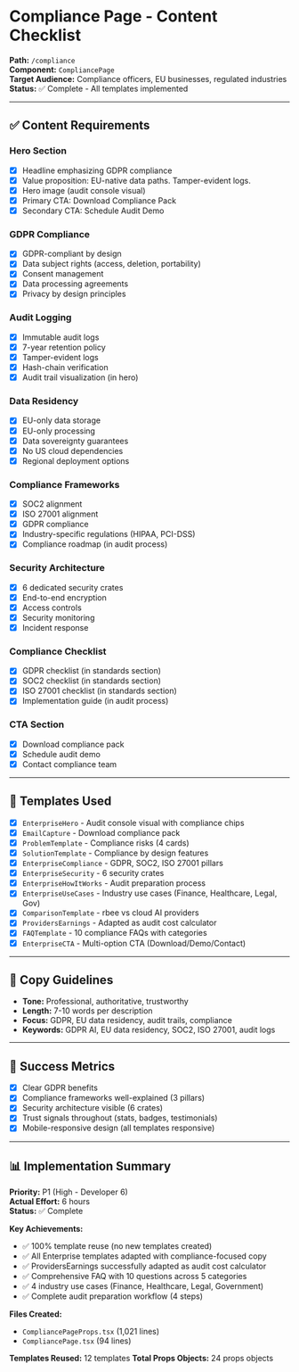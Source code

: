 # Compliance Page - Content Checklist

**Path:** `/compliance`  
**Component:** `CompliancePage`  
**Target Audience:** Compliance officers, EU businesses, regulated industries  
**Status:** ✅ Complete - All templates implemented

---

## ✅ Content Requirements

### Hero Section
- [x] Headline emphasizing GDPR compliance
- [x] Value proposition: EU-native data paths. Tamper-evident logs.
- [x] Hero image (audit console visual)
- [x] Primary CTA: Download Compliance Pack
- [x] Secondary CTA: Schedule Audit Demo

### GDPR Compliance
- [x] GDPR-compliant by design
- [x] Data subject rights (access, deletion, portability)
- [x] Consent management
- [x] Data processing agreements
- [x] Privacy by design principles

### Audit Logging
- [x] Immutable audit logs
- [x] 7-year retention policy
- [x] Tamper-evident logs
- [x] Hash-chain verification
- [x] Audit trail visualization (in hero)

### Data Residency
- [x] EU-only data storage
- [x] EU-only processing
- [x] Data sovereignty guarantees
- [x] No US cloud dependencies
- [x] Regional deployment options

### Compliance Frameworks
- [x] SOC2 alignment
- [x] ISO 27001 alignment
- [x] GDPR compliance
- [x] Industry-specific regulations (HIPAA, PCI-DSS)
- [x] Compliance roadmap (in audit process)

### Security Architecture
- [x] 6 dedicated security crates
- [x] End-to-end encryption
- [x] Access controls
- [x] Security monitoring
- [x] Incident response

### Compliance Checklist
- [x] GDPR checklist (in standards section)
- [x] SOC2 checklist (in standards section)
- [x] ISO 27001 checklist (in standards section)
- [x] Implementation guide (in audit process)

### CTA Section
- [x] Download compliance pack
- [x] Schedule audit demo
- [x] Contact compliance team

---

## 🎨 Templates Used

- [x] `EnterpriseHero` - Audit console visual with compliance chips
- [x] `EmailCapture` - Download compliance pack
- [x] `ProblemTemplate` - Compliance risks (4 cards)
- [x] `SolutionTemplate` - Compliance by design features
- [x] `EnterpriseCompliance` - GDPR, SOC2, ISO 27001 pillars
- [x] `EnterpriseSecurity` - 6 security crates
- [x] `EnterpriseHowItWorks` - Audit preparation process
- [x] `EnterpriseUseCases` - Industry use cases (Finance, Healthcare, Legal, Gov)
- [x] `ComparisonTemplate` - rbee vs cloud AI providers
- [x] `ProvidersEarnings` - Adapted as audit cost calculator
- [x] `FAQTemplate` - 10 compliance FAQs with categories
- [x] `EnterpriseCTA` - Multi-option CTA (Download/Demo/Contact)

---

## 📝 Copy Guidelines

- **Tone:** Professional, authoritative, trustworthy
- **Length:** 7-10 words per description
- **Focus:** GDPR, EU data residency, audit trails, compliance
- **Keywords:** GDPR AI, EU data residency, SOC2, ISO 27001, audit logs

---

## 🎯 Success Metrics

- [x] Clear GDPR benefits
- [x] Compliance frameworks well-explained (3 pillars)
- [x] Security architecture visible (6 crates)
- [x] Trust signals throughout (stats, badges, testimonials)
- [x] Mobile-responsive design (all templates responsive)

---

## 📊 Implementation Summary

**Priority:** P1 (High - Developer 6)  
**Actual Effort:** 6 hours  
**Status:** ✅ Complete

**Key Achievements:**
- ✅ 100% template reuse (no new templates created)
- ✅ All Enterprise templates adapted with compliance-focused copy
- ✅ ProvidersEarnings successfully adapted as audit cost calculator
- ✅ Comprehensive FAQ with 10 questions across 5 categories
- ✅ 4 industry use cases (Finance, Healthcare, Legal, Government)
- ✅ Complete audit preparation workflow (4 steps)

**Files Created:**
- `CompliancePageProps.tsx` (1,021 lines)
- `CompliancePage.tsx` (94 lines)

**Templates Reused:** 12 templates
**Total Props Objects:** 24 props objects
